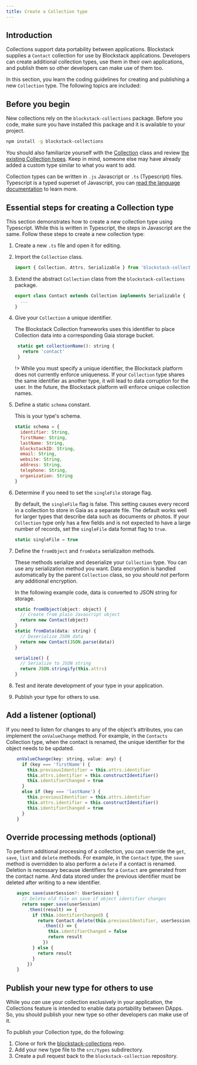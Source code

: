 ```yaml
---
title: Create a Collection type
---
```


## Introduction

Collections support data portability between applications. Blockstack supplies a `Contact` collection for use by Blockstack applications. Developers can create additional collection types, use them in their own applications, and publish them so other developers can make use of them too.

In this section, you learn the coding guidelines for creating and publishing a new `Collection` type. The following topics are included:

## Before you begin

New collections rely on the `blockstack-collections` package. Before you code, make sure you have installed this package and it is available to your project.

```bash
npm install -g blockstack-collections
```

You should also familiarize yourself with the [Collection](https://github.com/blockstack/blockstack-collections/blob/master/src/types/collection.ts) class and review [the existing Collection types](https://github.com/blockstack/blockstack-collections/tree/master/src/types). Keep in mind, someone else may have already added a custom type similar to what you want to add.

Collection types can be written in `.js` Javascript or `.ts` (Typescript) files. Typescript is a typed superset of Javascript, you can [read the language documentation](https://www.typescriptlang.org/) to learn more.

## Essential steps for creating a Collection type

This section demonstrates how to create a new collection type using Typescript. While this is written in Typescript, the steps in Javascript are the same. Follow these steps to create a new collection type:

1. Create a new `.ts` file and open it for editing.
2. Import the `Collection` class.

   ```js
   import { Collection, Attrs, Serializable } from 'blockstack-collections';
   ```

3. Extend the abstract `Collection` class from the `blockstack-collections` package.

   ```js
   export class Contact extends Collection implements Serializable {
     ...
   }
   ```

4. Give your `Collection` a unique identifier.

   The Blockstack Collection frameworks uses this identifier to place Collection data into a corresponding Gaia storage bucket.

   ```js
    static get collectionName(): string {
      return 'contact'
    }
   ```

   !> While you must specify a unique identifier, the Blockstack platform does not currently enforce uniqueness. If your `Collection` type shares the same identifier as another type, it will lead to data corruption for the user. In the future, the Blockstack platform will enforce unique collection names.

5. Define a static `schema` constant.

   This is your type's schema.

   ```jsx
   static schema = {
     identifier: String,
     firstName: String,
     lastName: String,
     blockstackID: String,
     email: String,
     website: String,
     address: String,
     telephone: String,
     organization: String
   }
   ```

6. Determine if you need to set the `singleFile` storage flag.

   By default, the `singleFile` flag is false. This setting causes every record in a collection to store in Gaia as a separate file. The default works well for larger types that describe data such as documents or photos. If your `Collection` type only has a few fields and is not expected to have a large number of records, set the `singleFile` data format flag to `true`.

   ```jsx
   static singleFile = true
   ```

7. Define the `fromObject` and `fromData` serializaiton methods.

   These methods serialize and deserialize your `Collection` type. You can use any serialization method you want. Data encryption is handled automatically by the parent `Collection` class, so you _should not_ perform any additional encryption.

   In the following example code, data is converted to JSON string for storage.

   ```jsx
   static fromObject(object: object) {
     // Create from plain Javascript object
     return new Contact(object)
   }
   static fromData(data: string) {
     // Deserialize JSON data
     return new Contact(JSON.parse(data))
   }

   serialize() {
     // Serialize to JSON string
     return JSON.stringify(this.attrs)
   }
   ```

8. Test and iterate development of your type in your application.
9. Publish your type for others to use.

## Add a listener (optional)

If you need to listen for changes to any of the object’s attributes, you can implement the `onValueChange` method. For example, in the `Contacts` Collection type, when the contact is renamed, the unique identifier for the object needs to be updated.

```jsx
    onValueChange(key: string, value: any) {
      if (key === 'firstName') {
        this.previousIdentifier = this.attrs.identifier
        this.attrs.identifier = this.constructIdentifier()
        this.identifierChanged = true
      }
      else if (key === 'lastName') {
        this.previousIdentifier = this.attrs.identifier
        this.attrs.identifier = this.constructIdentifier()
        this.identifierChanged = true
      }
    }
```

## Override processing methods (optional)

To perform additional processing of a collection, you can override the `get`, `save`, `list` and `delete` methods. For example, in the `Contact` type, the `save` method is overridden to also perform a `delete` if a contact is renamed. Deletion is necessary because identifiers for a `Contact` are generated from the contact name. And data stored under the previous identifier must be deleted after writing to a new identifier.

```jsx
    async save(userSession?: UserSession) {
      // Delete old file on save if object identifier changes
      return super.save(userSession)
        .then((result) => {
          if (this.identifierChanged) {
            return Contact.delete(this.previousIdentifier, userSession)
              .then(() => {
                this.identifierChanged = false
                return result
              })
          } else {
            return result
          }
        })
    }
```

## Publish your new type for others to use

While you _can_ use your collection exclusively in your application, the Collections feature is intended to enable data portability between DApps. So, you should publish your new type so other developers can make use of it.

To publish your Collection type, do the following:

1. Clone or fork the [blockstack-collections](https://github.com/blockstack/blockstack-collections) repo.
2. Add your new type file to the `src/types` subdirectory.
3. Create a pull request back to the `blockstack-collection` repository.
